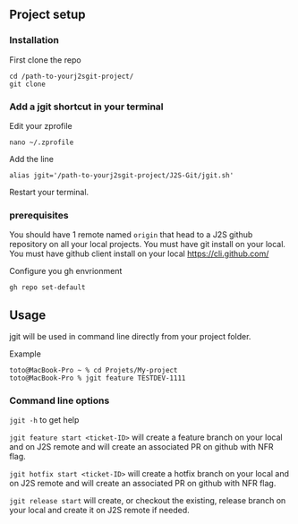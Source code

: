 ## Project setup

### Installation
First clone the repo
```
cd /path-to-yourj2sgit-project/
git clone 
```

### Add a jgit shortcut in your terminal
Edit your zprofile
```
nano ~/.zprofile
```

Add the line
```
alias jgit='/path-to-yourj2sgit-project/J2S-Git/jgit.sh'
```

Restart your terminal.

### prerequisites
You should have 1 remote named `origin` that head to a J2S github repository on all your local projects.
You must have git install on your local.
You must have github client install on your local https://cli.github.com/


Configure you gh envrionment

```
gh repo set-default
```

## Usage
jgit will be used in command line directly from your project folder.

Example
```
toto@MacBook-Pro ~ % cd Projets/My-project 
toto@MacBook-Pro % jgit feature TESTDEV-1111
```

### Command line options
`jgit -h` to get help

`jgit feature start <ticket-ID>` will create a feature branch on your local and on J2S remote and will create an associated PR on github with NFR flag.

`jgit hotfix start <ticket-ID>` will create a hotfix branch on your local and on J2S remote and will create an associated PR on github with NFR flag.

`jgit release start` will create, or checkout the existing, release branch on your local and create it on J2S remote if needed.


